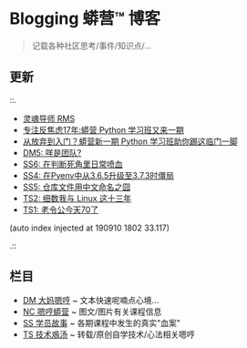 # Blogging 蟒营™ 博客
> 记载各种社区思考/事件/知识点/...

## 更新

::.

- [ 灵魂导师 RMS](DM/190910-rms-soul-master.md)
- [ 专注反焦虑17年:蟒营 Python 学习班又来一期](NC/190905-3py-just101camp.md)
- [ 从放弃到入门？蟒营新一期 Python 学习班助你踢这临门一脚](NC/190902-3py-what-is-camp.md)
- [ DM5: 咩是团队?](DM/190822-what-is-team.md)
- [ SS6: 在判断死角里日常喷血](SS/190818-auto-list2str.md)
- [ SS4: 在Pyenv中从3.6.5升级至3.7.3时僵局](SS/190815-block-pyenv373.md)
- [ SS5: 仓库文件用中文命名之囧](SS/190815-uri-anti-chinese.md)
- [ TS2: 细数我与 Linux 这十三年](TS/190815-tinylab-falcon-and-linux.md)
- [ TS1: 老令公今天70了](TS/190814-EKR-70th-birthday.md)

(auto index injected at 190910 1802 33.117) 

.::



## 栏目

- [DM 大妈嗯哼](DM/) ~ 文本快速呢喃点心境...
- [NC 嗯哼蟒营](NC/) ~ 图文/图片有关课程信息
- [SS 学员故事](SS/) ~ 各期课程中发生的真实"血案"
- [TS 技术鳮汤](TS/) ~ 转载/原创自学技术/心法相关嗯哼
